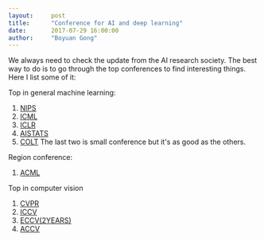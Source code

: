 ```yaml
---
layout:     post
title:      "Conference for AI and deep learning"
date:       2017-07-29 16:00:00
author:     "Boyuan Gong"
---
```


We always need to check the update from the AI research society. The best way to do is to go through the top conferences to find interesting things. Here I list some of it:


Top in general machine learning:
1. [NIPS](https://nips.cc "Conference on Neural Information Processing Systems")
2. [ICML](https://2017.icml.cc "International Conference on Machine Learning")
3. [ICLR](https://www.iclr.cc "International Conference on Learning Representations")
4. [AISTATS](http://www.aistats.org "International Conference on Artificial Intelligence and Statistics")
5. [COLT](http://www.learningtheory.org/colt2017/the-conference/sponsors-2/ "Conference On Learning Theory")
The last two is small conference but it's as good as the others.

Region conference:
1. [ACML](http://www.acml-conf.org/2017 "Asia Conference on Machine Learning")



Top in computer vision
1. [CVPR](http://cvpr2017.thecvf.com "Conference on Computer Vision and Pattern Recognition")
2. [ICCV](http://iccv2017.thecvf.com "International Conference on Computer Vision")
3. [ECCV(2YEARS)](http://www.wikicfp.com/cfp/program?id=800&f=European "European Conference on Computer Vision")
4. [ACCV](http://www.accv2016.org "Asia Conference on Computer Vision")




